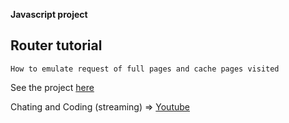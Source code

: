 **Javascript project**
## Router tutorial
`
How to emulate request of full pages and cache pages visited
`

See the project [here](https://garrongarron.github.io/router-in-javascript/index.html)

Chating and Coding (streaming) => [Youtube](https://www.youtube.com/watch?v=vLlCBTZRnoE)